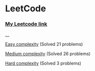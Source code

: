 # LeetCode

### [My Leetcode link](https://leetcode.com/oOVladOo/)

__

[Easy complexity](Easy/) (Solved 21 problems)

[Medium complexity](Medium/) (Solved 26 problems)

[Hard complexity](Hard/) (Solved 3 problems)
